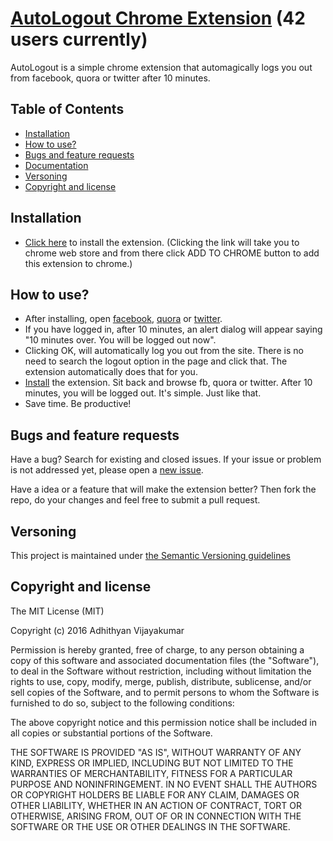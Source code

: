 # [AutoLogout Chrome Extension](https://tr.im/autologout) (42 users currently)

AutoLogout is a simple chrome extension that automagically logs you out from facebook, quora or twitter after 10 minutes.

## Table of Contents

* [Installation](#installation)
* [How to use?](#how-to-use)
* [Bugs and feature requests](#bugs-and-feature-requests)
* [Documentation](#documentation)
* [Versoning](#versoning)
* [Copyright and license](#copyright-and-license)

## Installation

* [Click here](https://tr.im/autologout) to install the extension. (Clicking the link will take you to chrome web store and from there click ADD TO CHROME button to add this extension to chrome.)

## How to use?

* After installing, open [facebook](https://www.facebook.com), [quora](https://www.quora.com) or [twitter](https://twitter.com). 
* If you have logged in, after 10 minutes, an alert dialog will appear saying "10 minutes over. You will be logged out now". 
* Clicking OK, will automatically log you out from the site. There is no need to search the logout option in the page and click that. The extension automatically does that for you.
* [Install](https://tr.im/autologout) the extension. Sit back and browse fb, quora or twitter. After 10 minutes, you will be logged out. It's simple. Just like that.
* Save time. Be productive!

## Bugs and feature requests

Have a bug? Search for existing and closed issues. If your issue or problem is not addressed yet, please open a [new issue](https://github.com/v-adhithyan/AutoLogout/issues/new).

Have a idea or a feature that will make the extension better? Then fork the repo, do your changes and feel free to submit a pull request.

## Versoning

This project is maintained under [the Semantic Versioning guidelines](http://semver.org)

## Copyright and license

The MIT License (MIT)

Copyright (c) 2016 Adhithyan Vijayakumar

Permission is hereby granted, free of charge, to any person obtaining a copy
of this software and associated documentation files (the "Software"), to deal
in the Software without restriction, including without limitation the rights
to use, copy, modify, merge, publish, distribute, sublicense, and/or sell
copies of the Software, and to permit persons to whom the Software is
furnished to do so, subject to the following conditions:

The above copyright notice and this permission notice shall be included in all
copies or substantial portions of the Software.

THE SOFTWARE IS PROVIDED "AS IS", WITHOUT WARRANTY OF ANY KIND, EXPRESS OR
IMPLIED, INCLUDING BUT NOT LIMITED TO THE WARRANTIES OF MERCHANTABILITY,
FITNESS FOR A PARTICULAR PURPOSE AND NONINFRINGEMENT. IN NO EVENT SHALL THE
AUTHORS OR COPYRIGHT HOLDERS BE LIABLE FOR ANY CLAIM, DAMAGES OR OTHER
LIABILITY, WHETHER IN AN ACTION OF CONTRACT, TORT OR OTHERWISE, ARISING FROM,
OUT OF OR IN CONNECTION WITH THE SOFTWARE OR THE USE OR OTHER DEALINGS IN THE
SOFTWARE.
